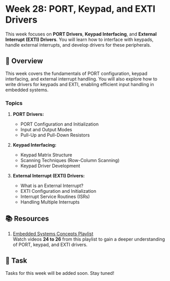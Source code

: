 # Week 28: PORT, Keypad, and EXTI Drivers

This week focuses on **PORT Drivers**, **Keypad Interfacing**, and **External Interrupt (EXTI) Drivers**. You will learn how to interface with keypads, handle external interrupts, and develop drivers for these peripherals.

## 📖 Overview

This week covers the fundamentals of PORT configuration, keypad interfacing, and external interrupt handling. You will also explore how to write drivers for keypads and EXTI, enabling efficient input handling in embedded systems.

### Topics

1. **PORT Drivers:**
   - PORT Configuration and Initialization
   - Input and Output Modes
   - Pull-Up and Pull-Down Resistors

2. **Keypad Interfacing:**
   - Keypad Matrix Structure
   - Scanning Techniques (Row-Column Scanning)
   - Keypad Driver Development

3. **External Interrupt (EXTI) Drivers:**
   - What is an External Interrupt?
   - EXTI Configuration and Initialization
   - Interrupt Service Routines (ISRs)
   - Handling Multiple Interrupts

## 📚 Resources

1. [Embedded Systems Concepts Playlist](https://www.youtube.com/playlist?list=PLoiqjtgvXf9e2VJk8GWEXwECPM_7JRwkE)  
   Watch videos **24 to 26** from this playlist to gain a deeper understanding of PORT, keypad, and EXTI drivers.

## 📝 Task

Tasks for this week will be added soon. Stay tuned!
